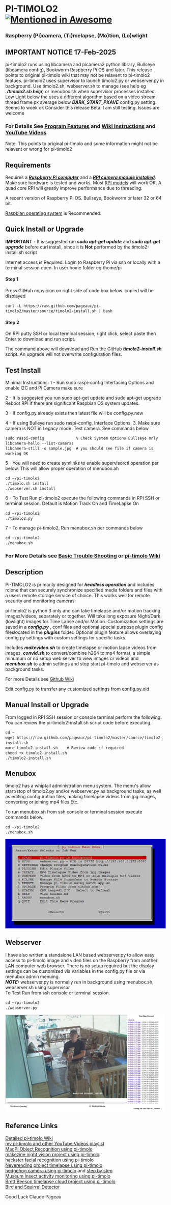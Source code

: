 # PI-TIMOLO2 [![Mentioned in Awesome <INSERT LIST NAME>](https://awesome.re/mentioned-badge.svg)](https://github.com/thibmaek/awesome-raspberry-pi)
### Raspberry (Pi)camera, (Ti)melapse, (Mo)tion, (Lo)wlight 

## IMPORTANT NOTICE 17-Feb-2025

pi-timolo2 runs using libcamera and picamera2 python library, Bullseye (libcamera config), Bookworm Raspberry Pi OS and later.
This release points to original pi-timolo wiki that may not be relavent to pi-timolo2 featues.
pi-timolo2 uses supervisor to launch timolo2.py or webserver.py in background.  Use timolo2.sh, webserver.sh to manage (see help eg ***./timolo2.sh help***)
or menubox.sh when supervisor processes installed.   
Low Light below the uses a different algorithm based on a video stream thread frame px average below ***DARK_START_PXAVE*** config.py setting.  Seems to woek ok
Consider this release Beta.  I am still testing.  Issues are welcome

### For Details See [Program Features](https://github.com/pageauc/pi-timolo/wiki/Introduction#program-features) and [Wiki Instructions](https://github.com/pageauc/pi-timolo/wiki) and [YouTube Videos](https://www.youtube.com/playlist?list=PLLXJw_uJtQLa11A4qjVpn2D2T0pgfaSG0)
Note: This points to original pi-timolo and some information might not be relavent or wrong for pi-timolo2

## Requirements
Requires a [***Raspberry Pi computer***](https://www.raspberrypi.org/documentation/setup/) and a 
[***RPI camera module installed***](https://www.raspberrypi.org/documentation/usage/camera/).
Make sure hardware is tested and works. Most [RPI models](https://www.raspberrypi.org/products/) will work OK. 
A quad core RPI will greatly improve performance due to threading. 

A recent version of Raspberry Pi OS. Bullseye, Bookworm or later 32 or 64 bit.

[Raspbian operating system](https://www.raspberrypi.org/downloads/raspbian/) is Recommended.
 
## Quick Install or Upgrade
**IMPORTANT** - It is suggested run ***sudo apt-get update*** and ***sudo apt-get upgrade***
before curl install, since it is **Not** performed by the timolo2-install.sh script

Internet access is Required. Login to Raspberry Pi via ssh or locally with a terminal session open. In user home folder eg /home/pi 

#### Step 1
Press GitHub copy icon on right side of code box below. copied will be displayed                

    curl -L https://raw.github.com/pageauc/pi-timolo2/master/source/timolo2-install.sh | bash

#### Step 2
On RPI putty SSH or local terminal session, right click, select paste then Enter to download and run script.  

The command above will download and Run the GitHub ***timolo2-install.sh*** script. 
An upgrade will not overwrite configuration files.   


## Test Install

Minimal Instructions:
1 - Run sudo raspi-config Interfacing Options and enable I2C and Pi Camera
    make sure 

2 - It is suggested you run sudo apt-get update and sudo apt-get upgrade
    Reboot RPI if there are significant Raspbian OS system updates.

3 - If config.py already exists then latest file will be config.py.new

4 - If using Bulleye run sudo raspi-config, Interface Options, 3. 
    Make sure camera is NOT in Legacy mode. Test camera. See commands below
	
	sudo raspi-config              % Check System Options Bullseye Only
	libcamera-hello --list-cameras 
	libcamera-still -o sample.jpg  # you should see file if camera is working OK

5 - You will need to create symlinks to enable supervisorctl operation per below.
	This will allow proper operation of menubox.ah

    cd ~/pi-timolo2
    ./timolo.sh install
    ./webserver.sh install
	
6 - To Test Run pi-timolo2 execute the following commands in RPI SSH
    or terminal session. Default is Motion Track On and TimeLapse On

    cd ~/pi-timolo2
    ./timolo2.py

7 - To manage pi-timolo2, Run menubox.sh per commands below

    cd ~/pi-timolo2
    ./menubox.sh


### For More Details see [Basic Trouble Shooting](https://github.com/pageauc/pi-timolo/wiki/Basic-Trouble-Shooting) or [pi-timolo Wiki](https://github.com/pageauc/pi-timolo/wiki)

## Description
PI-TIMOLO2 is primarily designed for ***headless operation*** and includes rclone that
can securely synchronize specified media folders and files with a users remote storage service of choice. This works well for remote security and monitoring
cameras. 

pi-timolo2 is python 3 only and can take timelapse and/or motion tracking images/videos, separately or together. Will take
long exposure Night/Dark (lowlight) images for Time Lapse and/or Motion. Customization settings are saved in a ***config.py*** , conf files and optional special
purpose plugin config fileslocated in the ***plugins*** folder. Optional plugin feature allows overlaying config.py settings with custom settings for specific tasks.  

Includes ***makevideo.sh*** to create timelapse or motion lapse videos from images, ***convid.sh*** to convert/combine 
h264 to mp4 format, a simple minumum or no setup web server to view images or videos and ***menubox.sh*** 
to admin settings and stop start pi-timolo and webserver as background tasks. 
       
For more Details see [Github Wiki](https://github.com/pageauc/pi-timolo/wiki)   
    
Edit config.py to transfer any customized settings from config.py.old  
    
## Manual Install or Upgrade  
From logged in RPI SSH session or console terminal perform the following. You can review
the pi-timolo2-install.sh script code before executing.

    cd ~
    wget https://raw.github.com/pageauc/pi-timolo2/master/source/timolo2-install.sh
    more timolo2-install.sh    # Review code if required
    chmod +x timolo2-install.sh
    ./timolo2-install.sh
    
## Menubox
timolo2 has a whiptail administration menu system. The menu's allow
start/stop of timolo2.py and/or webserver.py as background tasks, as well as
editing configuration files, making timelapse videos from jpg images, converting or joining mp4 files Etc.    

To run menubox.sh from ssh console or terminal session execute commands below.

    cd ~/pi-timolo2
    ./menubox.sh

![menubox main menu](menubox.png)
 
## Webserver
I have also written a standalone LAN based webserver.py to allow easy access to pi-timolo image and video files
on the Raspberry from another LAN computer web browser.  There is no setup required but the display
settings can be customized via variables in the config.py file or via menubox admin menuing.     
***NOTE:*** webserver.py is normally run in background using menubox.sh, webserver.sh using supervisor    
To Test Run from ssh console or terminal session. 
    
    cd ~/pi-timolo2
    ./webserver.py

![webserver browser screen shot](webserver.jpg)


## Reference Links 
[Detailed pi-timolo Wiki](https://github.com/pageauc/pi-timolo/wiki)  
[my pi-timolo and other YouTube Videos playlist](https://www.youtube.com/playlist?list=PLLXJw_uJtQLa11A4qjVpn2D2T0pgfaSG0)    
[MagPi Object Recognition using pi-timolo](https://magpi.raspberrypi.org/articles/wildlife-camera-object-recognition)    
[makezine night vision project using pi-timolo](https://makezine.com/2016/05/26/spy-on-garden-critters-with-raspberry-pi-powered-night-vision/)    
[hackster facial recognition using pi-timolo](https://www.hackster.io/gr1m/raspberry-pi-facial-recognition-16e34e)    
[Neverending project timelapse using pi-timolo](https://www.theneverendingprojectslist.com/raspberrypiprojects/timelapse/)       
[hedgehog camera using pi-timolo](http://www.sconemad.com/blog/hedgeycam/) and [step by step](https://oraclefrontovik.com/2016/08/28/a-step-by-step-guide-to-building-a-raspberry-pi-hedgehog-camera/)    
[Museum Insect activity monitoring using pi-timolo](https://www.vam.ac.uk/blog/caring-for-our-collections/making-a-simple-insect-activity-monitor-using-a-raspberry-pi)    
[Brett Beeson timelapse cloud project using pi-timolo](https://brettbeeson.com.au/timelapse-cloud/)     
[Bird and Squirrel Detector](https://magpi.raspberrypi.org/articles/ml-based-bird-and-squirrel-detector)  
	
Good Luck
Claude Pageau 
